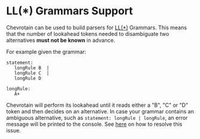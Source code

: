# LL(*) Grammars Support

Chevrotain can be used to build parsers for [LL(*)](https://en.wikipedia.org/wiki/LL_grammar) Grammars.
This means that the number of lookahead tokens needed to disambiguate two alternatives __must not be known__ in advance.

For example given the grammar:

```antlr
statement:
   longRule B  |
   longRule C  |
   longRule D

longRule:
   A+
```

Chevrotain will perform its lookahead until it reads either a "B", "C" or "D" token and then decides on an alternative. In case your grammar contains an ambiguous alternative, such as `statement: longRule | longRule`, an error message will be printed to the console. See [here](https://chevrotain.io/docs/guide/resolving_grammar_errors#AMBIGUOUS_ALTERNATIVES) on how to resolve this issue.
